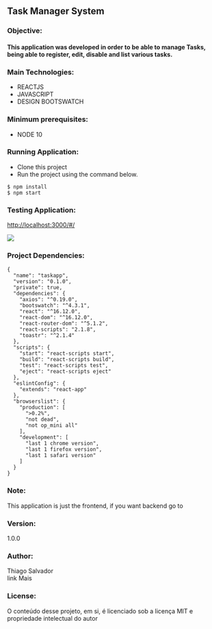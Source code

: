 <h2 class="code-line" data-line-start=0 data-line-end=1 ><a id="Task_Manager_System_0"></a>Task Manager System</h2>
<h3 class="code-line" data-line-start=2 data-line-end=3 ><a id="Objective_2"></a>Objective:</h3>
<h4 class="code-line" data-line-start=3 data-line-end=4 ><a id="This_application_was_developed_in_order_to_be_able_to_manage_Tasks_being_able_to_register_edit_disable_and_list_various_tasks_3"></a>This application was developed in order to be able to manage Tasks, being able to register, edit, disable and list various tasks.</h4>
<h3 class="code-line" data-line-start=5 data-line-end=6 ><a id="Main_Technologies_5"></a>Main Technologies:</h3>
<ul>
<li class="has-line-data" data-line-start="6" data-line-end="7">REACTJS</li>
<li class="has-line-data" data-line-start="7" data-line-end="8">JAVASCRIPT</li>
<li class="has-line-data" data-line-start="8" data-line-end="10">DESIGN BOOTSWATCH</li>
</ul>
<h3 class="code-line" data-line-start=10 data-line-end=11 ><a id="Minimum_prerequisites_10"></a>Minimum prerequisites:</h3>
<ul>
<li class="has-line-data" data-line-start="11" data-line-end="12">NODE 10</li>
</ul>
<h3 class="code-line" data-line-start=12 data-line-end=13 ><a id="Running_Application_12"></a>Running Application:</h3>
<ul>
<li class="has-line-data" data-line-start="13" data-line-end="14">Clone this project</li>
<li class="has-line-data" data-line-start="14" data-line-end="15">Run the project using the command below.</li>
</ul>
<pre><code class="has-line-data" data-line-start="16" data-line-end="19" class="language-sh">$ npm install
$ npm start
</code></pre>
<h3 class="code-line" data-line-start=20 data-line-end=21 ><a id="Testing_Application_20"></a>Testing Application:</h3>
<p class="has-line-data" data-line-start="21" data-line-end="22"><a href="http://localhost:3000/#/">http://localhost:3000/#/</a></p>
<img src="image/ima3.png">
<h3 class="code-line" data-line-start=23 data-line-end=24 ><a id="Project_Dependencies_23"></a>Project Dependencies:</h3>
<pre><code class="has-line-data" data-line-start="25" data-line-end="61" class="language-sh">{
  <span class="hljs-string">"name"</span>: <span class="hljs-string">"taskapp"</span>,
  <span class="hljs-string">"version"</span>: <span class="hljs-string">"0.1.0"</span>,
  <span class="hljs-string">"private"</span>: <span class="hljs-literal">true</span>,
  <span class="hljs-string">"dependencies"</span>: {
    <span class="hljs-string">"axios"</span>: <span class="hljs-string">"^0.19.0"</span>,
    <span class="hljs-string">"bootswatch"</span>: <span class="hljs-string">"^4.3.1"</span>,
    <span class="hljs-string">"react"</span>: <span class="hljs-string">"^16.12.0"</span>,
    <span class="hljs-string">"react-dom"</span>: <span class="hljs-string">"^16.12.0"</span>,
    <span class="hljs-string">"react-router-dom"</span>: <span class="hljs-string">"^5.1.2"</span>,
    <span class="hljs-string">"react-scripts"</span>: <span class="hljs-string">"2.1.8"</span>,
    <span class="hljs-string">"toastr"</span>: <span class="hljs-string">"^2.1.4"</span>
  },
  <span class="hljs-string">"scripts"</span>: {
    <span class="hljs-string">"start"</span>: <span class="hljs-string">"react-scripts start"</span>,
    <span class="hljs-string">"build"</span>: <span class="hljs-string">"react-scripts build"</span>,
    <span class="hljs-string">"test"</span>: <span class="hljs-string">"react-scripts test"</span>,
    <span class="hljs-string">"eject"</span>: <span class="hljs-string">"react-scripts eject"</span>
  },
  <span class="hljs-string">"eslintConfig"</span>: {
    <span class="hljs-string">"extends"</span>: <span class="hljs-string">"react-app"</span>
  },
  <span class="hljs-string">"browserslist"</span>: {
    <span class="hljs-string">"production"</span>: [
      <span class="hljs-string">"&gt;0.2%"</span>,
      <span class="hljs-string">"not dead"</span>,
      <span class="hljs-string">"not op_mini all"</span>
    ],
    <span class="hljs-string">"development"</span>: [
      <span class="hljs-string">"last 1 chrome version"</span>,
      <span class="hljs-string">"last 1 firefox version"</span>,
      <span class="hljs-string">"last 1 safari version"</span>
    ]
  }
}
</code></pre>
<h3 class="code-line" data-line-start=62 data-line-end=63 ><a id="Note_62"></a>Note:</h3>
<p class="has-line-data" data-line-start="63" data-line-end="64">This application is just the frontend, if you want backend go to</p>
<h3 class="code-line" data-line-start=64 data-line-end=65 ><a id="Version_64"></a>Version:</h3>
<p class="has-line-data" data-line-start="65" data-line-end="66">1.0.0</p>
<h3 class="code-line" data-line-start=66 data-line-end=67 ><a id="Author_66"></a>Author:</h3>
<p class="has-line-data" data-line-start="67" data-line-end="69">Thiago Salvador<br>
link Mais</p>
<h3 class="code-line" data-line-start=70 data-line-end=71 ><a id="License_70"></a>License:</h3>
<p class="has-line-data" data-line-start="71" data-line-end="72">O conteúdo desse projeto, em si, é licenciado sob a licença MIT e propriedade intelectual do autor</p>